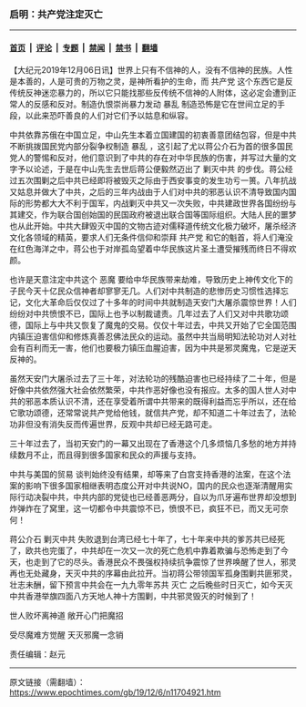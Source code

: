 ### 启明：共产党注定灭亡

---

#### [首页](../../../..?n11704921) &nbsp;|&nbsp; [评论](../../../../../epoch-comment?n11704921) &nbsp;|&nbsp; [专题](../../../../../epoch-special?n11704921) &nbsp;|&nbsp; [禁闻](../../../../../epoch-news?n11704921) &nbsp;|&nbsp; [禁书](../../../../../books?n11704921) &nbsp;|&nbsp; [翻墙](https://github.com/gfw-breaker/nogfw/blob/master/README.md?n11704921)


<div class="post_content" id="artbody" itemprop="articleBody">
 <!-- article content begin -->
 <p>
  【大纪元2019年12月06日讯】世界上只有不信神的人，没有不信神的民族。人性是本善的，人是可贵的万物之灵，是神所看护的生命，而
  <ok href="https://www.epochtimes.com/gb/tag/%E5%85%B1%E4%BA%A7%E5%85%9A.html">
   共产党
  </ok>
  这个东西它是反传统反神迷恋暴力的，所以它只能找那些反传统不信神的人附体，这必定会遭到正常人的反感和反对。制造仇恨崇尚暴力发动
  <ok href="https://www.epochtimes.com/gb/tag/%E6%9A%B4%E4%B9%B1.html">
   暴乱
  </ok>
  制造恐怖是它在世间立足的手段，以此来恐吓善良的人们对它们予以姑息和纵容。
 </p>
 <p>
  中共依靠苏俄在中国立足，中山先生本着立国建国的初衷善意团结包容，但是中共不断挑拨国民党内部分裂争权制造
  <ok href="https://www.epochtimes.com/gb/tag/%E6%9A%B4%E4%B9%B1.html">
   暴乱
  </ok>
  ，这引起了尤以蒋公介石为首的很多国民党人的警惕和反对，他们意识到了中共的存在对中华民族的伤害，并写过大量的文字予以论述，于是在中山先生去世后蒋公便毅然迈出了
  <ok href="https://www.epochtimes.com/gb/tag/%E5%89%BF%E7%81%AD%E4%B8%AD%E5%85%B1.html">
   剿灭中共
  </ok>
  的步伐。蒋公经过五次围剿之后中共已经即将被毁灭之际由于西安事变的发生功亏一篑。八年抗战又姑息并做大了中共，之后的三年内战由于人们对中共的邪恶认识不清导致国内国际的形势都大大不利于国军，内战剿灭中共又一次失败，中共建政世界各国纷纷与其建交，作为联合国创始国的民国政府被退出联合国等国际组织。大陆人民的噩梦也从此开始。中共大肆毁灭中国的文物古迹对儒释道传统文化极力破坏，屠杀经济文化各领域的精英，要求人们无条件信仰和崇拜
  <ok href="https://www.epochtimes.com/gb/tag/%E5%85%B1%E4%BA%A7%E5%85%9A.html">
   共产党
  </ok>
  和它的魁首，将人们淹没在红色海洋之中，蒋公也于对岸孤岛望着中华民族这片圣土遭受摧残而终日不得欢颜。
 </p>
 <p>
  也许是天意注定中共这个
  <ok href="https://www.epochtimes.com/gb/tag/%E6%81%B6%E9%AD%94.html">
   恶魔
  </ok>
  要给中华民族带来劫难，导致历史上神传文化下的子民今天十亿民众信神者却寥寥无几。人们对中共制造的悲惨历史习惯性选择忘记，文化大革命后仅仅过了十多年的时间中共就制造天安门大屠杀震惊世界！人们纷纷对中共愤恨不已，国际上也予以制裁谴责。几年过去了人们又对中共歌功颂德，国际上与中共又恢复了魔鬼的交易。仅仅十年过去，中共又开始了它全国范围内镇压迫害信仰和修炼真善忍佛法民众的运动。虽然中共当局明知法轮功对人对社会有百利而无一害，他们也要极力镇压血腥迫害，因为中共是邪灵魔鬼，它是逆天反神的。
 </p>
 <p>
  虽然天安门大屠杀过去了三十年，对法轮功的残酷迫害也已经持续了二十年，但是好像中共依然强大社会依然繁荣，中共作恶好像也没有报应。太多的国人世人对中共的邪恶本质认识不清，还在享受着所谓中共带来的既得利益而忘乎所以，还在给它歌功颂德，还常常说共产党给他钱，就信共产党，却不知道二十年过去了，法轮功非但没有消失反而传遍世界，反观中共却已经无路可走。
 </p>
 <p>
  三十年过去了，当初天安门的一幕又出现在了香港这个几多烦恼几多愁的地方并持续数月不止，而且得到很多国家和民众的声援与支持。
 </p>
 <p>
  中共与美国的贸易 谈判始终没有结果，却等来了白宫支持香港的法案，在这个法案的影响下很多国家相继表明态度公开对中共说NO，国内的民众也逐渐清醒用实际行动决裂中共，中共内部的党徒也已经善恶两分，自以为爪牙遍布世界却没想到炸弹炸在了窝里，这一切都令中共震惊不已，愤恨不已，疯狂不已，而又无可奈何！
 </p>
 <p>
  蒋公介石
  <ok href="https://www.epochtimes.com/gb/tag/%E5%89%BF%E7%81%AD%E4%B8%AD%E5%85%B1.html">
   剿灭中共
  </ok>
  失败退到台湾已经七十年了，七十年来中共的爹苏共已经死了，欧共也完蛋了，中共却在一次又一次的死亡危机中靠着欺骗与恐怖走到了今天，也走到了它的尽头。香港民众不畏强权持续抗争震惊了世界唤醒了世人，邪灵再也无处藏身，天灭中共的序幕由此拉开。当初蒋公带领国军孤身围剿共匪邪灵，壮志未酬，留下预言中共会在一九九零年苏共
  <ok href="https://www.epochtimes.com/gb/tag/%E7%81%AD%E4%BA%A1.html">
   灭亡
  </ok>
  之后晚些时日灭亡，如今天灭中共香港举旗四面八方天地人神十方围剿，中共邪灵毁灭的时候到了！
 </p>
 <p>
  世人败坏离神道 敞开心门把魔招
 </p>
 <p>
  受尽魔难方觉醒 天灭邪魔一念销
 </p>
 <p>
  责任编辑：赵元
 </p>
 <!-- article content end -->
 <div id="below_article_ad">
 </div>
</div>


---

原文链接（需翻墙）：https://www.epochtimes.com/gb/19/12/6/n11704921.htm